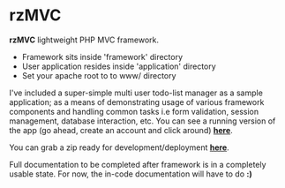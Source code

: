 rzMVC
======

<b>rzMVC</b> lightweight PHP MVC framework.  
<ul>
<li>Framework sits inside 'framework' directory</li>
<li>User application resides inside 'application' directory</li>
<li>Set your apache root to to www/ directory</li>
</ul>


I've included a super-simple multi user todo-list manager as a sample application; as a means of demonstrating
usage of various framework components and handling common tasks i.e form validation, session management, database
interaction, etc. You can see a running version of the app (go ahead, create an account and click around) <a href="http://mvctest.russellz.com"><b>here</b></a>.


You can grab a zip ready for development/deployment <a href="http://mvc.russellz.com/files/rzmvc_dev_20130115.zip"><b>here</b></a>.


Full documentation to be completed after framework is in a completely usable state.  For now, the in-code
documentation will have to do <b>:)</b>
